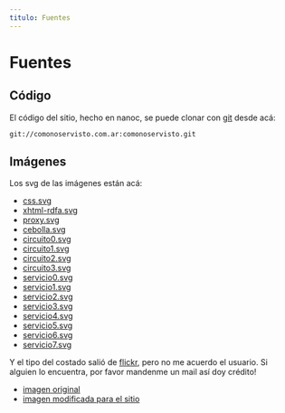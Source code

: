 ```yaml
---
titulo: Fuentes
---
```


Fuentes
=======

Código
------

El código del sitio, hecho en nanoc, se puede clonar con [git] desde acá:

    git://comonoservisto.com.ar:comonoservisto.git

Imágenes
--------

Los svg de las imágenes están acá:

* [css.svg](css.svg)
* [xhtml-rdfa.svg](xhtml-rdfa.svg)
* [proxy.svg](proxy.svg)
* [cebolla.svg](cebolla.svg)
* [circuito0.svg](circuito0.svg)
* [circuito1.svg](circuito1.svg)
* [circuito2.svg](circuito2.svg)
* [circuito3.svg](circuito3.svg)
* [servicio0.svg](servicio0.svg)
* [servicio1.svg](servicio1.svg)
* [servicio2.svg](servicio2.svg)
* [servicio3.svg](servicio3.svg)
* [servicio4.svg](servicio4.svg)
* [servicio5.svg](servicio5.svg)
* [servicio6.svg](servicio6.svg)
* [servicio7.svg](servicio7.svg)

Y el tipo del costado salió de [flickr], pero no me acuerdo el usuario. Si alguien lo encuentra, por favor
mandenme un mail así doy crédito!

* [imagen original](2379258591_bc756d9457_o.jpg)
* [imagen modificada para el sitio](/imagenes/tipo.png)

[git]: http://git-scm.com/
[flickr]: http://flickr.com

